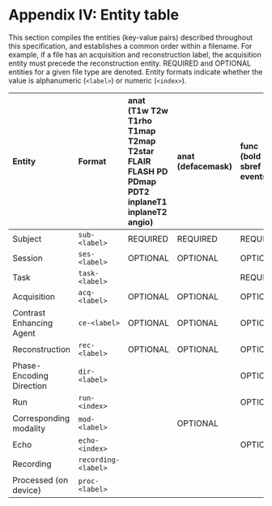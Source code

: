 # Appendix IV: Entity table

This section compiles the entities (key-value pairs) described throughout this
specification, and establishes a common order within a filename. For example, if
a file has an acquisition and reconstruction label, the acquisition entity must
precede the reconstruction entity. REQUIRED and OPTIONAL entities for a given
file type are denoted. Entity formats indicate whether the value is alphanumeric
(`<label>`) or numeric (`<index>`).

| Entity                   | Format              | anat<br>(T1w T2w T1rho T1map T2map T2star FLAIR FLASH PD PDmap PDT2 inplaneT1 inplaneT2 angio) | anat<br>(defacemask) | func<br>(bold sbref events) | func<br>(physio stim) | dwi<br>(dwi bvec bval) | fmap<br>(phasediff phase1 phase2 magnitude1 magnitude2 magnitude fieldmap) | fmap<br>(epi) | beh<br>(events stim physio) | meg<br>(meg channels markers) | meg<br>(photo coordsystem headshape) |
| :----------------------- | :------------------ | :--------------------------------------------------------------------------------------------- | :------------------- | :-------------------------- | :-------------------- | :--------------------- | :------------------------------------------------------------------------- | :------------ | :-------------------------- | :---------------------------- | :----------------------------------- |
| Subject                  | `sub-<label>`       | REQUIRED                                                                                       | REQUIRED             | REQUIRED                    | REQUIRED              | REQUIRED               | REQUIRED                                                                   | REQUIRED      | REQUIRED                    | REQUIRED                      | REQUIRED                             |
| Session                  | `ses-<label>`       | OPTIONAL                                                                                       | OPTIONAL             | OPTIONAL                    | OPTIONAL              | OPTIONAL               | OPTIONAL                                                                   | OPTIONAL      | OPTIONAL                    | OPTIONAL                      | OPTIONAL                             |
| Task                     | `task-<label>`      |                                                                                                |                      | REQUIRED                    | REQUIRED              |                        |                                                                            |               | REQUIRED                    | REQUIRED                      | REQUIRED                             |
| Acquisition              | `acq-<label>`       | OPTIONAL                                                                                       | OPTIONAL             | OPTIONAL                    | OPTIONAL              | OPTIONAL               | OPTIONAL                                                                   | OPTIONAL      |                             | OPTIONAL                      | OPTIONAL                             |
| Contrast Enhancing Agent | `ce-<label>`        | OPTIONAL                                                                                       | OPTIONAL             | OPTIONAL                    |                       |                        |                                                                            | OPTIONAL      |                             |                               |                                      |
| Reconstruction           | `rec-<label>`       | OPTIONAL                                                                                       | OPTIONAL             | OPTIONAL                    | OPTIONAL              |                        |                                                                            |               |                             |                               |                                      |
| Phase-Encoding Direction | `dir-<label>`       |                                                                                                |                      | OPTIONAL                    |                       | OPTIONAL               |                                                                            | REQUIRED      |                             |                               |                                      |
| Run                      | `run-<index>`       |                                                                                                |                      | OPTIONAL                    | OPTIONAL              | OPTIONAL               | OPTIONAL                                                                   | OPTIONAL      |                             | OPTIONAL                      | OPTIONAL                             |
| Corresponding modality   | `mod-<label>`       |                                                                                                | OPTIONAL             |                             |                       |                        |                                                                            |               |                             |                               |                                      |
| Echo                     | `echo-<index>`      |                                                                                                |                      | OPTIONAL                    |                       |                        |                                                                            |               |                             |                               |                                      |
| Recording                | `recording-<label>` |                                                                                                |                      |                             | OPTIONAL              |                        |                                                                            |               |                             |                               |                                      |
| Processed (on device)    | `proc-<label>`      |                                                                                                |                      |                             | OPTIONAL              |                        |                                                                            |               |                             | OPTIONAL                      | OPTIONAL                             |
